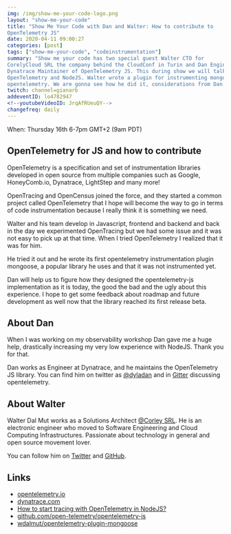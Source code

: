 ```yaml
---
img: /img/show-me-your-code-logo.png
layout: "show-me-your-code"
title: "Show Me Your Code with Dan and Walter: How to contribute to
OpenTelemetry JS"
date: 2020-04-11 09:00:27
categories: [post]
tags: ["show-me-your-code", "codeinstrumentation"]
summary: "Show me your code has two special guest Walter CTO for
CorelyCloud SRL the company behind the CloudConf in Turin and Dan Engineer at
Dynatrace Maintainer of OpenTelemetry JS. This during show we will talk about
OpenTelemetry and NodeJS. Walter wrote a plugin for instrumenting mongoose with
opentelemetry. We are gonna see how he did it, considerations from Dan and so on"
twitch: channel=gianarb
addeventID: lo4782947
<!--youtubeVideoID: JrqAfRUeuQY-->
changefreq: daily
---
```


When: Thursday 16th 6-7pm GMT+2 (9am PDT)

## OpenTelemetry for JS and how to contribute

OpenTelemetry is a specification and set of instrumentation libraries developed
in open source from multiple companies such as Google, HoneyComb.io, Dynatrace,
LightStep and many more!

OpenTracing and OpenCensus joined the force, and they started a common project
called OpenTelemetry that I hope will become the way to go in terms of code
instrumentation because I really think it is something we need.

Walter and his team develop in Javascript, frontend and backend and back in the
day we experimented OpenTracing but we had some issue and it was not easy to
pick up at that time. When I tried OpenTelemetry I realized that it was for him.

He tried it out and he wrote its first opentelemetry instrumentation plugin
mongoose, a popular library he uses and that it was not instrumented yet.

Dan will help us to figure how they designed the opentelemetry-js implementation
as it is today, the good the bad and the ugly about this experience. I hope to
get some feedback about roadmap and future development as well now that the
library reached its first release beta.

## About Dan

When I was working on my observability workshop Dan gave me a huge help,
drastically increasing my very low experience with NodeJS. Thank you for that.

Dan works as Engineer at Dynatrace, and he maintains the OpenTelemetry JS
library. You can find him on twitter as [@dyladan](https://twitter.com/dyladan)
and in [Gitter](https://gitter.im/open-telemetry/opentelemetry-node) discussing
opentelemetry.

## About Walter

Walter Dal Mut works as a Solutions Architect [@Corley SRL](https://corley.it/).
He is an electronic engineer who moved to Software Engineering and Cloud
Computing Infrastructures. Passionate about technology in general and open
source movement lover.

You can follow him on [Twitter](https://twitter.com/walterdalmut)
and [GitHub](https://github.com/wdalmut).

## Links

* [opentelemetry.io](https://opentelemetry.io/)
* [dynatrace.com](https://www.dynatrace.com)
* [How to start tracing with OpenTelemetry in NodeJS?](https://gianarb.it/blog/how-to-start-with-opentelemetry-in-nodejs)
* [github.com/open-telemetry/opentelemetry-js](https://github.com/open-telemetry/opentelemetry-js)
* [wdalmut/opentelemetry-plugin-mongoose](https://github.com/wdalmut/opentelemetry-plugin-mongoose)
